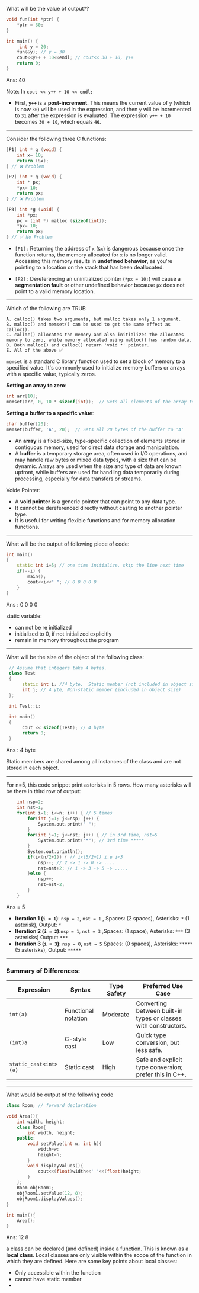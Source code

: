 
What will be the value of output??
```cpp
void fun(int *ptr) {
    *ptr = 30;
}

int main() {
     int y = 20;
    fun(&y); // y = 30
    cout<<y++ + 10<<endl; // cout<< 30 + 10, y++
    return 0;
}
```
Ans: 40

Note: In `cout << y++ + 10 << endl;`
- First, **`y++`** is a **post-increment**. This means the current value of `y` (which is now `30`) will be used in the expression, and then `y` will be incremented to `31` after the expression is evaluated. The expression `y++ + 10` becomes `30 + 10`, which equals **`40`**.

---

Consider the following three C functions:

```cpp
[P1] int * g (void) { 
    int x= 10; 
    return (&x); 
} // ❌ Problem

[P2] int * g (void) { 
    int * px; 
    *px= 10; 
    return px; 
} // ❌ Problem

[P3] int *g (void) { 
    int *px; 
    px = (int *) malloc (sizeof(int)); 
    *px= 10; 
    return px;  
} // ✅ No Problem
```

- `[P1]` : Returning the address of `x` (`&x`) is dangerous because once the function returns, the memory allocated for `x` is no longer valid. Accessing this memory results in **undefined behavior**, as you're pointing to a location on the stack that has been deallocated.

- `[P2]` : Dereferencing an uninitialized pointer (`*px = 10;`) will cause a **segmentation fault** or other undefined behavior because `px` does not point to a valid memory location.
---


Which of the following are TRUE:
```
A. calloc() takes two arguments, but malloc takes only 1 argument.
B. malloc() and memset() can be used to get the same effect as calloc().
C. calloc() allocates the memory and also initializes the allocates memory to zero, while memory allocated using malloc() has random data.
D. Both malloc() and calloc() return 'void *' pointer.
E. All of the above ✅
```

`memset` is a standard C library function used to set a block of memory to a specified value. It's commonly used to initialize memory buffers or arrays with a specific value, typically zeros.

**Setting an array to zero**:
```c
int arr[10];
memset(arr, 0, 10 * sizeof(int));  // Sets all elements of the array to 0
```

**Setting a buffer to a specific value**:
```c
char buffer[20];
memset(buffer, 'A', 20);  // Sets all 20 bytes of the buffer to 'A'

```

- An **array** is a fixed-size, type-specific collection of elements stored in contiguous memory, used for direct data storage and manipulation. 
- A **buffer** is a temporary storage area, often used in I/O operations, and may handle raw bytes or mixed data types, with a size that can be dynamic. Arrays are used when the size and type of data are known upfront, while buffers are used for handling data temporarily during processing, especially for data transfers or streams.

Voide Pointer: 
- A **void pointer** is a generic pointer that can point to any data type.
- It cannot be dereferenced directly without casting to another pointer type.
- It is useful for writing flexible functions and for memory allocation functions.

---


What will be the output of following piece of code:

```cpp
int main()
{
    static int i=5; // one time initialize, skip the line next time
    if(--i) { 
        main();
        cout<<i<<" "; // 0 0 0 0 0 
    }
}
```
Ans : 0 0 0 0 

static variable:
- can not be re initialized
- initialized to 0, if not initialized explicitly
- remain in memory throughout the program

---

What will be the size of the object of the following class:
```cpp
 // Assume that integers take 4 bytes. 
 class Test 
 { 
      static int i; //4 byte,  Static member (not included in object size) 
      int j; // 4 yte, Non-static member (included in object size)
 }; 

 int Test::i; 

 int main() 
 { 
      cout << sizeof(Test); // 4 byte
      return 0; 
 } 
```
Ans : 4 byte

Static members are shared among all instances of the class and are not stored in each object.


---

For n=5, this code snippet print asterisks in 5 rows. How many asterisks will be there in third row of output:
```cpp
    int nsp=2;
    int nst=1;
    for(int i=1; i<=n; i++) { // 5 times 
        for(int j=1; j<=nsp; j++) {
            System.out.print(" ");
        }
        for(int j=1; j<=nst; j++) { // in 3rd time, nst=5 
            System.out.print("*"); // 3rd time *****
        }
        System.out.println();
        if(i<(n/2+1)) { // i<(5/2+1) i.e i<3
            nsp--; // 2 -> 1 -> 0 -> ....
            nst=nst+2; // 1 -> 3 -> 5 -> .....
        }else {
            nsp++;
            nst=nst-2;
        }
    }
```
Ans = 5

- **Iteration 1 (`i = 1`)**:  `nsp = 2`, `nst = 1` , Spaces: (2 spaces), Asterisks: `*` (1 asterisk), Output: `*`
- **Iteration 2 (`i = 2`)**:`nsp = 1`, `nst = 3` ,Spaces: (1 space), Asterisks: `***` (3 asterisks) Output: `***`
- **Iteration 3 (`i = 3`)**: `nsp = 0`, `nst = 5` Spaces: (0 spaces), Asterisks: `*****` (5 asterisks), Output: `*****`


---

### Summary of Differences:

|Expression|Syntax|Type Safety|Preferred Use Case|
|---|---|---|---|
|`int(a)`|Functional notation|Moderate|Converting between built-in types or classes with constructors.|
|`(int)a`|C-style cast|Low|Quick type conversion, but less safe.|
|`static_cast<int>(a)`|Static cast|High|Safe and explicit type conversion; prefer this in C++.|

---

What would be output of the following code

```cpp
class Room; // forward declaration

void Area(){ 
    int width, height;
    class Room{
        int width, height;
    public:
        void setValue(int w, int h){
            width=w;
            height=h;
        }
        void displayValues(){
            cout<<(float)width<<' '<<(float)height;
        }
    };
    Room objRoom1;
    objRoom1.setValue(12, 8);
    objRoom1.displayValues();
}

int main(){
    Area(); 
}
```
Ans: 12 8

a class can be declared (and defined) inside a function. This is known as a **local class**. Local classes are only visible within the scope of the function in which they are defined. Here are some key points about local classes:
- Only accessible within the function
- cannot have static member
- 